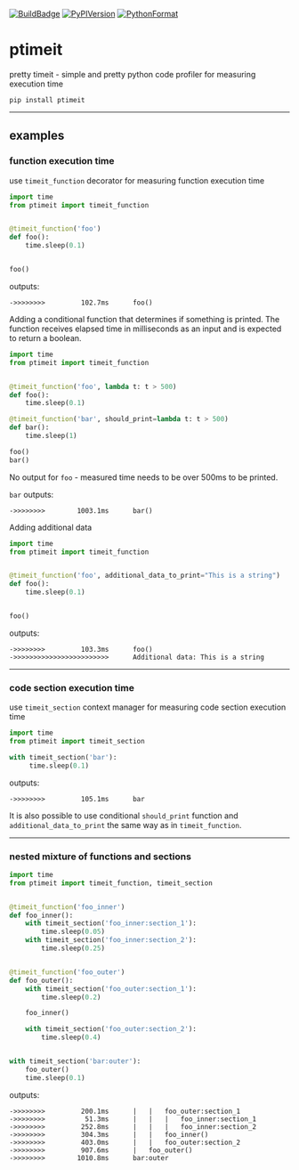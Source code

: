 [![BuildBadge](https://github.com/narekgharibyan/ptimeit/workflows/Build/badge.svg)](https://github.com/narekgharibyan/ptimeit/actions)
[![PyPIVersion](https://img.shields.io/pypi/v/ptimeit.svg)](https://pypi.python.org/pypi/ptimeit/)
[![PythonFormat](https://img.shields.io/pypi/format/ptimeit.svg)](https://pypi.python.org/pypi/ptimeit/)

# ptimeit
pretty timeit - simple and pretty python code profiler for measuring execution time

```
pip install ptimeit
```
---

## examples

### function execution time
use `timeit_function` decorator for measuring function execution time
```python
import time
from ptimeit import timeit_function


@timeit_function('foo')
def foo():
    time.sleep(0.1)


foo()
```

outputs:
```
->>>>>>>>         102.7ms      foo()
```

Adding a conditional function that determines if something is printed. The function receives elapsed time in milliseconds as an input and is expected to return a boolean.

```python
import time
from ptimeit import timeit_function


@timeit_function('foo', lambda t: t > 500)
def foo():
    time.sleep(0.1)

@timeit_function('bar', should_print=lambda t: t > 500)
def bar():
    time.sleep(1)

foo()
bar()
```

No output for `foo` - measured time needs to be over 500ms to be printed.

`bar` outputs:
```
->>>>>>>>        1003.1ms      bar()
```

Adding additional data
```python
import time
from ptimeit import timeit_function


@timeit_function('foo', additional_data_to_print="This is a string")
def foo():
    time.sleep(0.1)


foo()
```

outputs:
```
->>>>>>>>         103.3ms      foo()
->>>>>>>>>>>>>>>>>>>>>>>>      Additional data: This is a string
```

---

### code section execution time
use `timeit_section` context manager for measuring code section execution time
```python
import time
from ptimeit import timeit_section

with timeit_section('bar'):
     time.sleep(0.1)
```
outputs:
```
->>>>>>>>         105.1ms      bar
```
It is also possible to use conditional `should_print` function and `additional_data_to_print` the same way as in `timeit_function`.

---
### nested mixture of functions and sections

```python
import time
from ptimeit import timeit_function, timeit_section


@timeit_function('foo_inner')
def foo_inner():
    with timeit_section('foo_inner:section_1'):
        time.sleep(0.05)
    with timeit_section('foo_inner:section_2'):
        time.sleep(0.25)


@timeit_function('foo_outer')
def foo_outer():
    with timeit_section('foo_outer:section_1'):
        time.sleep(0.2)

    foo_inner()

    with timeit_section('foo_outer:section_2'):
        time.sleep(0.4)


with timeit_section('bar:outer'):
    foo_outer()
    time.sleep(0.1)

```
outputs:
```
->>>>>>>>         200.1ms      |   |   foo_outer:section_1
->>>>>>>>          51.3ms      |   |   |   foo_inner:section_1
->>>>>>>>         252.8ms      |   |   |   foo_inner:section_2
->>>>>>>>         304.3ms      |   |   foo_inner()
->>>>>>>>         403.0ms      |   |   foo_outer:section_2
->>>>>>>>         907.6ms      |   foo_outer()
->>>>>>>>        1010.8ms      bar:outer
```
